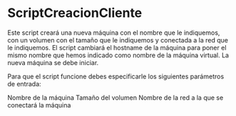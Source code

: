# ScriptCreacionCliente

Este script creará una nueva máquina con el nombre que le indiquemos, con un volumen con el tamaño que le indiquemos y conectada a la red que le indiquemos. El script cambiará el hostname de la máquina para poner el mismo nombre que hemos indicado como nombre de la máquina virtual. La nueva máquina se debe iniciar.

Para que el script funcione debes especificarle los siguientes parámetros de entrada:

Nombre de la máquina
Tamaño del volumen
Nombre de la red a la que se conectará la máquina
